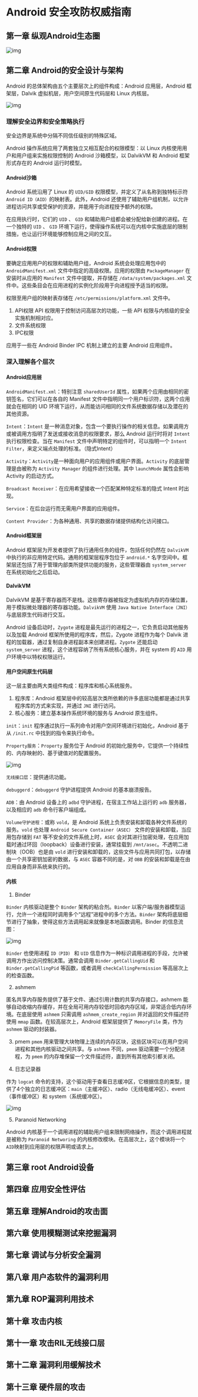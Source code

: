 # Android 安全攻防权威指南

## 第一章 纵观Android生态圈

![img](pic/1.png)

## 第二章 Android的安全设计与架构

Android 的总体架构由五个主要层次上的组件构成：Android 应用层，Android 框架层，Dalvik 虚拟机层，用户空间原生代码层和 Linux 内核层。

![img](pic/2.png)

### 理解安全边界和安全策略执行

安全边界是系统中分隔不同信任级别的特殊区域。

Android 操作系统应用了两套独立又相互配合的权限模型：以 Linux 内核使用用户和用户组来实施权限控制的 Android 沙箱模型，以 DalvikVM 和 Android 框架形式存在的 Android 运行时模型。

#### Android沙箱

Android 系统沿用了 Linux 的 `UID/GID` 权限模型，并定义了从名称到独特标示符 `Android ID（AID）`的映射表。此外，Android 还使用了辅助用户组机制，以允许进程访问共享或受保护的资源，并能用于向进程授予额外的权限。

在应用执行时，它们的 `UID` 、 `GID` 和辅助用户组都会被分配给新创建的进程。在一个独特的 `UID` 、 `GID` 环境下运行，使得操作系统可以在内核中实施底层的限制措施，也让运行环境能够控制应用之间的交互。

#### Android权限

要确定应用用户的权限和辅助用户组，Android 系统会处理应用包中的 `AndroidManifest.xml` 文件中指定的高级权限。应用的权限由 `PackageManager` 在安装时从应用的 `Manifest` 文件中提取，并存储在 `/data/system/packages.xml` 文件中。这些条目会在应用进程的实例化阶段用于向进程授予适当的权限。

权限至用户组的映射表存储在 `/etc/permissions/platform.xml` 文件中。

1. API权限
API 权限用于控制访问高层次的功能，一些 API 权限与内核级的安全实施机制相对应。
2. 文件系统权限
3. IPC权限

应用于一些在 Android Binder IPC 机制上建立的主要 Android 应用组件。

### 深入理解各个层次

#### Android应用层

`AndroidManifest.xml`：特别注意 `sharedUserId` 属性，如果两个应用由相同的密钥签名，它们可以在各自的 Manifest 文件中指明同一个用户标识符，这两个应用就会在相同的 UID 环境下运行，从而能访问相同的文件系统数据存储以及潜在的其他资源。

`Intent`：`Intent` 是一种消息对象，包含一个要执行操作的相关信息。如果调用方或被调用方指明了发送或接收消息的权限要求，那么 Android 运行时将对 `Intent` 执行权限检查。当在 `Manifest` 文件中声明特定的组件时，可以指明一个 `Intent Filter`，来定义端点处理的标准。（隐式Intent）

`Activity`：`Activity`是一种面向用户的应用组件或用户界面。`Activity` 的底层管理是由被称为 `Activity Manager` 的组件进行处理。其中 `launchMode` 属性会影响 Activity 的启动方式。

`Broadcast Receiver`：在应用希望接收一个匹配某种特定标准的隐式 Intent 时出现。

`Service`：在后台运行而无需用户界面的应用组件。

`Content Provider`：为各种通用、共享的数据存储提供结构化访问接口。

#### Android框架层

Android 框架层为开发者提供了执行通用任务的组件，包括任何仍然在 `DalvikVM` 中执行的非应用特定代码。通用的框架层程序包位于 `android.*` 名字空间中。框架层还包括了用于管理内部类所提供功能的服务，这些管理器由 `system_server` 在系统初始化之后启动。

#### DalvikVM

DalvikVM 是基于寄存器而不是栈。这些寄存器被指定为虚拟机内存的存储位置，用于模拟微处理器的寄存器功能。`DalvikVM` 使用 `Java Native Interface（JNI）` 与底层原生代码进行交互。

Android 设备启动时，`Zygote` 进程是最先运行的进程之一，它负责启动其他服务以及加载 Android 框架所使用的程序库，然后，Zygote 进程作为每个 Dalvik 进程的加载器，通过复制自身进程副本来创建进程。`Zygote` 还能启动 `system_server` 进程，这个进程容纳了所有系统核心服务，并在 system 的 `AID` 用户环境中以特权权限运行。

#### 用户空间原生代码层

这一层主要由两大类组件构成：程序库和核心系统服务。

1. 程序库：Android 框架层中的较高层次类所依赖的许多底层功能都是通过共享程序库的方式来实现，并通过 `JNI` 进行访问。
2. 核心服务：建立基本操作系统环境的服务与 Android 原生组件。

`init`：`init` 程序通过执行一系列命令对用户空间环境进行初始化，Android 基于从 `/init.rc` 中找到的指令来执行命令。

`Property服务`：`Property` 服务位于 Android 的初始化服务中，它提供一个持续性的、内存映射的、基于键值对的配置服务。

![img](pic/3.png)

`无线接口层`：提供通讯功能。

`debuggerd`：`debuggerd` 守护进程提供 Android 的基本崩溃报告。

`ADB`：由 Android 设备上的 `adbd` 守护进程，在宿主工作站上运行的 `adb` 服务器，以及相应的 `adb` 命令行客户端组成。

`Volume守护进程`：或称 `vold`，是 Android 系统上负责安装和卸载各种文件系统的服务。`vold` 也处理 `Android Secure Container（ASEC）` 文件的安装和卸载，当应用包存储到 `FAT` 等不安全的文件系统上时，`ASEC` 会对其进行加密处理，在应用加载时通过环回（loopback）设备进行安装，通常挂载到 `/mnt/asec`。不透明二进制块（OOB）也是由 `vold` 进行安装和卸载的，这些文件与应用共同打包，以存储由一个共享密钥加密的数据，与 `ASEC` 容器不同的是，对 `OBB` 的安装和卸载是在由应用自身而非系统来执行的。

#### 内核

1. Binder

`Binder` 内核驱动是整个 `Binder` 架构的粘合剂。`Binder` 以客户端/服务器模型运行，允许一个进程同时调用多个“远程”进程中的多个方法。`Binder` 架构将底层细节进行了抽象，使得这些方法调用起来就像是本地函数调用。Binder 的信息流图：

![img](pic/4.png)

`Binder` 也使用进程 `ID（PID）` 和 `UID` 信息作为一种标识调用进程的手段，允许被调用方作出访问控制决策。通常会调用 `Binder.getCallingUid` 和 `Binder.getCallingPid` 等函数，或者调用 `checkCallingPermission` 等高层次上的检查函数。

2. ashmem

匿名共享内存服务提供了基于文件、通过引用计数的共享内存接口，ashmem 能够自动收缩内存缓存，并在全局可用内存较低时回收内存区域，非常适合低内存环境。在底层使用 `ashmem` 只需调用 `ashmem_create_region` 并对返回的文件描述符使用 `mmap` 函数。在较高层次上，Android 框架层提供了 `MemoryFile` 类，作为 `ashmem` 驱动的封装器。

3. pmem
`pmem` 用来管理大块物理上连续的内存区块，这些区块可以在用户空间进程和其他内核驱动之间共享。与 `ashmem` 不同，`pmem` 驱动需要一个分配进程，为 `pmem` 的内存堆保留一个文件描述符，直到所有其他索引都关闭。

4. 日志记录器

作为 `logcat` 命令的支持，这个驱动用于查看日志缓冲区，它根据信息的类型，提供了4个独立的日志缓冲区：`main`（主缓冲区）、radio（无线电缓冲区）、event（事件缓冲区）和 system（系统缓冲区）。

![img](pic/5.png)

5. Paranoid Networking

Android 内核基于一个调用进程的辅助用户组来限制网络操作，而这个调用进程就是被称为 `Paranoid Networing` 的内核修改模块。在高层次上，这个模块将一个 `AID`映射到应用层的权限声明或请求上。

## 第三章 root Android设备

## 第四章 应用安全性评估

## 第五章 理解Android的攻击面

## 第六章 使用模糊测试来挖掘漏洞

## 第七章 调试与分析安全漏洞

## 第八章 用户态软件的漏洞利用

## 第九章 ROP漏洞利用技术

## 第十章 攻击内核

## 第十一章 攻击RIL无线接口层

## 第十二章 漏洞利用缓解技术

## 第十三章 硬件层的攻击
